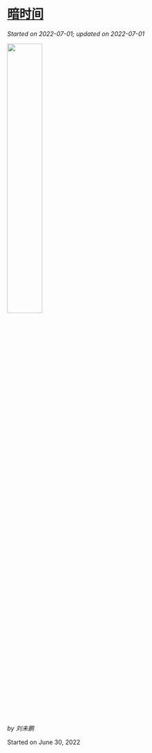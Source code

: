 # [暗时间](https://github.com/askming/Personal-reading/issues/16)

_Started on 2022-07-01; updated on 2022-07-01_

<img src="https://cdn.jsdelivr.net/gh/askming/upic@master/uPic/GCZ8k8_2022_07_01.jpg" width="40%">

_by 刘未鹏_

Started on June 30, 2022